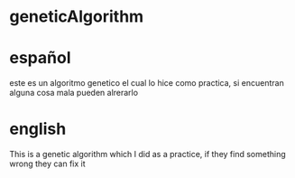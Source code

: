 # geneticAlgorithm
<h1>español</h1>
este es un algoritmo genetico el cual lo hice como practica, si encuentran alguna cosa mala pueden  alrerarlo

<h1>english</h1>
This is a genetic algorithm which I did as a practice, if they find something wrong they can fix it
